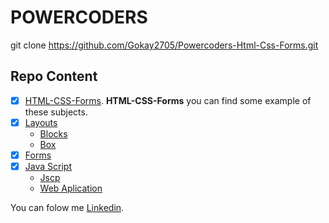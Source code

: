 # POWERCODERS
git clone https://github.com/Gokay2705/Powercoders-Html-Css-Forms.git
## Repo Content
- [x] [HTML-CSS-Forms](/01.02-html/).
**HTML-CSS-Forms** you can find some example of these subjects.
- [x] [Layouts](/3-layout/)
    - [Blocks](/3-layout/blog-begin/)
    - [Box](/3-layout/boxmodel/)
- [x] [Forms](/4-forms/)
- [x] [Java Script](/6.7-Jvscp/)
    - [Jscp](/6.7-Jvscp/6-javaspc/)
    - [Web Aplication](/6.7-Jvscp/7-javaWeb/)


You can folow me [Linkedin](https://www.linkedin.com/in/m-goekce-a-13a3151b2/).